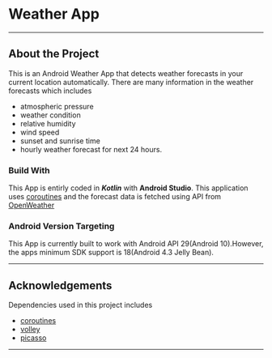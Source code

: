  # Weather App
 ___
 ## About the Project
 This is an Android Weather App that detects weather forecasts in your current location automatically. There are many information in the  weather forecasts which includes 
 * atmospheric pressure 
 * weather condition
 * relative humidity
 * wind speed
 * sunset and sunrise time
 * hourly weather forecast for next 24 hours.

 ### Build With
 This App is entirly coded in ***Kotlin*** with __Android Studio__. This application uses [coroutines](https://developer.android.com/kotlin/coroutines) and the forecast data is fetched using API from [OpenWeather](https://openweathermap.org/api)

### Android Version Targeting
 This App is currently built to work with Android API 29(Android 10).However, the apps minimum SDK support is 18(Android 4.3 Jelly Bean).

 ___
 ## Acknowledgements
 Dependencies used in this project includes
 - [coroutines](https://developer.android.com/kotlin/coroutines#kts)
 - [volley](https://github.com/google/volley)
 - [picasso](https://github.com/square/picasso)
 ___
